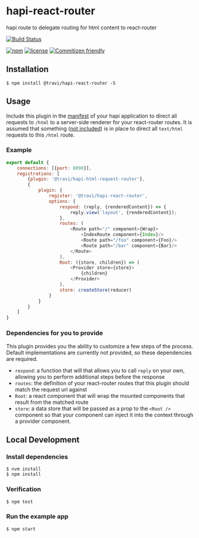 # hapi-react-router

hapi route to delegate routing for html content to react-router

[![Build Status](https://img.shields.io/travis/travi/hapi-react-router.svg?style=flat)](https://travis-ci.org/travi/hapi-react-router)

[![npm](https://img.shields.io/npm/v/@travi/hapi-react-router.svg?maxAge=2592000)](https://www.npmjs.com/package/@travi/hapi-react-router)
[![license](https://img.shields.io/github/license/travi/hapi-react-router.svg)](LICENSE)
[![Commitizen friendly](https://img.shields.io/badge/commitizen-friendly-brightgreen.svg)](http://commitizen.github.io/cz-cli/)

## Installation

```
$ npm install @travi/hapi-react-router -S
```

## Usage

Include this plugin in the [manifest](https://github.com/hapijs/glue) of your hapi application
to direct all requests to `/html` to a server-side renderer for your react-router routes. It is
assumed that something ([not included](https://github.com/travi/hapi-html-request-router)) is
in place to direct all `text/html` requests to this `/html` route.

### Example
```js
export default {
    connections: [{port: 8090}],
    registrations: [
        {plugin: '@travi/hapi-html-request-router'},
        {
            plugin: {
                register: '@travi/hapi-react-router',
                options: {
                    respond: (reply, {renderedContent}) => {
                        reply.view('layout', {renderedContent});
                    },
                    routes: (
                        <Route path="/" component={Wrap}>
                            <IndexRoute component={Index}/>
                            <Route path="/foo" component={Foo}/>
                            <Route path="/bar" component={Bar}/>
                        </Route>
                    ),
                    Root: ({store, children}) => (
                        <Provider store={store}>
                            {children}
                        </Provider>
                    ),
                    store: createStore(reducer)
                }
            }
        }
    ]
}
```

### Dependencies for you to provide

This plugin provides you the ability to customize a few steps of the process. Default implementations
are currently not provided, so these dependencies are required.

* `respond`: a function that will that allows you to call `reply` on your own, allowing you to perform
  additional steps before the response
* `routes`: the definition of your react-router routes that this plugin should match the request url
  against
* `Root`: a react component that will wrap the mounted components that result from the matched route
* `store`: a data store that will be passed as a prop to the `<Root />` component so that your
  component can inject it into the context through a provider component.

## Local Development

### Install dependencies
```
$ nvm install
$ npm install
```

### Verification
```
$ npm test
```

### Run the example app
```
$ npm start
```
